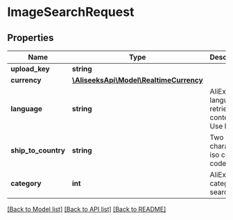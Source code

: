 # ImageSearchRequest

## Properties
Name | Type | Description | Notes
------------ | ------------- | ------------- | -------------
**upload_key** | **string** |  | [optional] 
**currency** | [**\AliseeksApi\Model\RealtimeCurrency**](RealtimeCurrency.md) |  | [optional] 
**language** | **string** | AliExpress language to retrieve content in. Use locale. | [optional] [default to 'en_US']
**ship_to_country** | **string** | Two character iso country code | [optional] 
**category** | **int** | AliExpress category to search in | [optional] 

[[Back to Model list]](../README.md#documentation-for-models) [[Back to API list]](../README.md#documentation-for-api-endpoints) [[Back to README]](../README.md)


